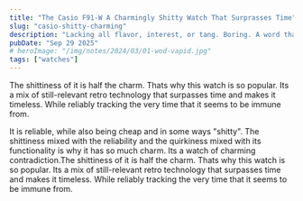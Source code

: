 ```yaml
---
title: "The Casio F91-W A Charmingly Shitty Watch That Surprasses Time"
slug: "casio-shitty-charming"
description: "Lacking all flavor, interest, or tang. Boring. A word that is short and sweet but carries deep emotion."
pubDate: "Sep 29 2025"
# heroImage: "/img/notes/2024/03/01-wod-vapid.jpg"
tags: ["watches"]
---
```


The shittiness of it is half the charm. Thats why this watch is so popular. Its a mix of still-relevant retro technology that surpasses time and makes it timeless. While reliably tracking the very time that it seems to be immune from.

It is reliable, while also being cheap and in some ways "shitty". The shittiness mixed with the reliability and the quirkiness mixed with its functionality is why it has so much charm. Its a watch of charming contradiction.The shittiness of it is half the charm. Thats why this watch is so popular. Its a mix of still-relevant retro technology that surpasses time and makes it timeless. While reliably tracking the very time that it seems to be immune from.